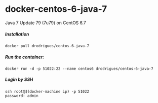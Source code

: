 docker-centos-6-java-7
============================
Java 7 Update 79 (7u79) on CentOS 6.7

##### Installation
```
docker pull drodrigues/centos-6-java-7
```

##### Run the container:
```
docker run -d -p 51022:22 --name centos6 drodrigues/centos-6-java-7
```

##### Login by SSH
```
ssh root@$(docker-machine ip) -p 51022
password: admin
```
